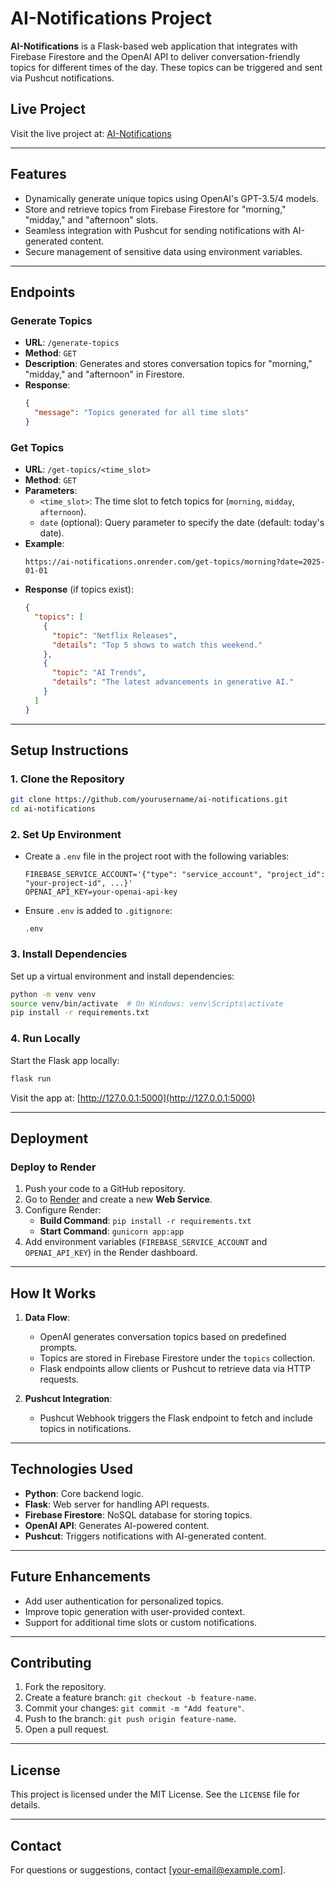 # AI-Notifications Project

**AI-Notifications** is a Flask-based web application that integrates with Firebase Firestore and the OpenAI API to deliver conversation-friendly topics for different times of the day. These topics can be triggered and sent via Pushcut notifications.

## Live Project

Visit the live project at: [AI-Notifications](https://ai-notifications.onrender.com)

---

## Features

- Dynamically generate unique topics using OpenAI's GPT-3.5/4 models.
- Store and retrieve topics from Firebase Firestore for "morning," "midday," and "afternoon" slots.
- Seamless integration with Pushcut for sending notifications with AI-generated content.
- Secure management of sensitive data using environment variables.

---

## Endpoints

### Generate Topics

- **URL**: `/generate-topics`
- **Method**: `GET`
- **Description**: Generates and stores conversation topics for "morning," "midday," and "afternoon" in Firestore.
- **Response**:
  ```json
  {
    "message": "Topics generated for all time slots"
  }
  ```

### Get Topics

- **URL**: `/get-topics/<time_slot>`
- **Method**: `GET`
- **Parameters**:
  - `<time_slot>`: The time slot to fetch topics for (`morning`, `midday`, `afternoon`).
  - `date` (optional): Query parameter to specify the date (default: today's date).
- **Example**:
  ```
  https://ai-notifications.onrender.com/get-topics/morning?date=2025-01-01
  ```
- **Response** (if topics exist):
  ```json
  {
    "topics": [
      {
        "topic": "Netflix Releases",
        "details": "Top 5 shows to watch this weekend."
      },
      {
        "topic": "AI Trends",
        "details": "The latest advancements in generative AI."
      }
    ]
  }
  ```

---

## Setup Instructions

### 1. Clone the Repository

```bash
git clone https://github.com/yourusername/ai-notifications.git
cd ai-notifications
```

### 2. Set Up Environment

- Create a `.env` file in the project root with the following variables:
  ```plaintext
  FIREBASE_SERVICE_ACCOUNT='{"type": "service_account", "project_id": "your-project-id", ...}'
  OPENAI_API_KEY=your-openai-api-key
  ```

- Ensure `.env` is added to `.gitignore`:
  ```plaintext
  .env
  ```

### 3. Install Dependencies

Set up a virtual environment and install dependencies:

```bash
python -m venv venv
source venv/bin/activate  # On Windows: venv\Scripts\activate
pip install -r requirements.txt
```

### 4. Run Locally

Start the Flask app locally:

```bash
flask run
```

Visit the app at: [http://127.0.0.1:5000](http://127.0.0.1:5000)

---

## Deployment

### Deploy to Render

1. Push your code to a GitHub repository.
2. Go to [Render](https://render.com) and create a new **Web Service**.
3. Configure Render:
   - **Build Command**: `pip install -r requirements.txt`
   - **Start Command**: `gunicorn app:app`
4. Add environment variables (`FIREBASE_SERVICE_ACCOUNT` and `OPENAI_API_KEY`) in the Render dashboard.

---

## How It Works

1. **Data Flow**:
   - OpenAI generates conversation topics based on predefined prompts.
   - Topics are stored in Firebase Firestore under the `topics` collection.
   - Flask endpoints allow clients or Pushcut to retrieve data via HTTP requests.

2. **Pushcut Integration**:
   - Pushcut Webhook triggers the Flask endpoint to fetch and include topics in notifications.

---

## Technologies Used

- **Python**: Core backend logic.
- **Flask**: Web server for handling API requests.
- **Firebase Firestore**: NoSQL database for storing topics.
- **OpenAI API**: Generates AI-powered content.
- **Pushcut**: Triggers notifications with AI-generated content.

---

## Future Enhancements

- Add user authentication for personalized topics.
- Improve topic generation with user-provided context.
- Support for additional time slots or custom notifications.

---

## Contributing

1. Fork the repository.
2. Create a feature branch: `git checkout -b feature-name`.
3. Commit your changes: `git commit -m "Add feature"`.
4. Push to the branch: `git push origin feature-name`.
5. Open a pull request.

---

## License

This project is licensed under the MIT License. See the `LICENSE` file for details.

---

## Contact

For questions or suggestions, contact [your-email@example.com].
